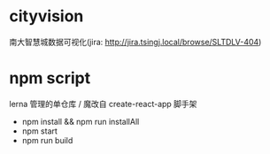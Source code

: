 # cityvision

南大智慧城数据可视化(jira: http://jira.tsingj.local/browse/SLTDLV-404)

# npm script
lerna 管理的单仓库 / 魔改自 create-react-app 脚手架

* npm install && npm run installAll
* npm start
* npm run build
